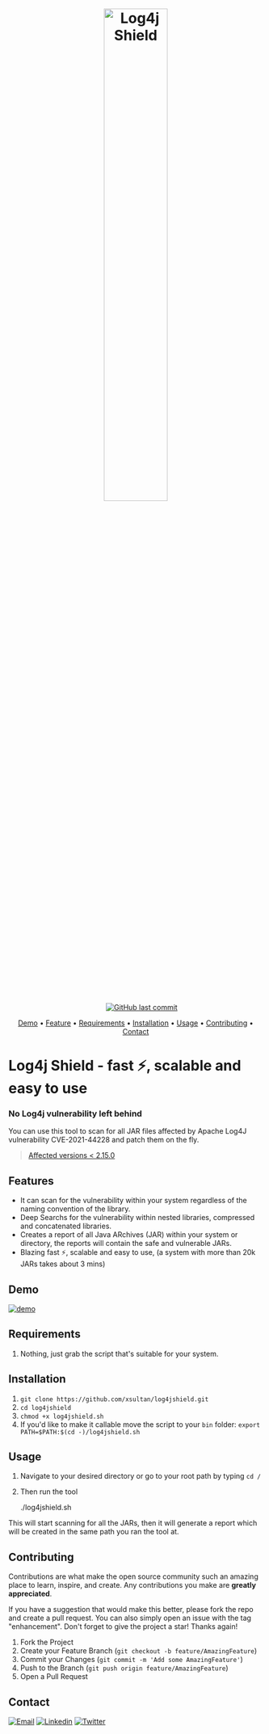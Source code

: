 <h1 align="center">
	<img src="https://i.ibb.co/0hLdyRV/logo.png" alt="Log4j Shield" width="50%"></a>
  <br>
</h1>

<p align="center">
	<a href="https://github.com/xsultan/log4jshield"><img src="https://img.shields.io/badge/release-v1-brightgreen?style=flat" alt=""></a> <a href="https://github.com/xsultan/log4jshield/stargazers"><img src="https://img.shields.io/github/stars/xsultan/log4jshield.svg?style=flat" alt=""></a> <a href="https://github.com/xsultan/log4jshield/network/members"><img src="https://img.shields.io/github/forks/xsultan/log4jshield?style=flat" alt=""></a> <a href="https://github.com/xsultan/log4jshield/issues"><img src="https://img.shields.io/github/issues/xsultan/log4jshield.svg?style=flat" alt=""></a> <a href="https://github.com/xsultan/log4jshield/"><img src="https://img.shields.io/github/repo-size/xsultan/log4jshield.svg?style=flat" alt=""></a> <a href="https://github.com/xsultan/log4jshield/blob/master/LICENSE"><img src="https://img.shields.io/github/license/adilsoybali/Log4j-RCE-Scanner.svg?style=flat" alt=""></a> <a href="https://github.com/xsultan/log4jshield/commits/main"><img src="https://img.shields.io/github/last-commit/xsultan/log4jshield" alt="GitHub last commit"></a></p>

<p align="center">
	<a href="https://github.com/xsultan/log4jshield#Demo">Demo</a> •
<a href="https://github.com/xsultan/log4jshield#Features">Feature</a> • <a href="https://github.com/xsultan/log4jshield#Requirements">Requirements</a> • <a href="https://github.com/xsultan/log4jshield#Installation">Installation</a> • <a href="https://github.com/xsultan/log4jshield#Usage">Usage</a> • <a href="https://github.com/xsultan/log4jshield#Contributing">Contributing</a> •
<a href="https://github.com/xsultan/log4jshield#Contact">Contact</a></p>


# Log4j Shield - fast ⚡, scalable and easy to use

### No Log4j vulnerability left behind

You can use this tool to scan for all JAR files affected by Apache Log4J vulnerability CVE-2021-44228 and patch them on the fly.

> [Affected versions < 2.15.0](https://logging.apache.org/log4j/2.x/security.html)

## Features

- It can scan for the vulnerability within your system regardless of the naming convention of the library.
- Deep Searchs for the vulnerability within nested libraries, compressed and concatenated libraries.
- Creates a report of all Java ARchives (JAR) within your system or directory, the reports will contain the safe and vulnerable JARs.
- Blazing fast ⚡, scalable and easy to use, (a system with more than 20k JARs takes about 3 mins)

## Demo

[![demo](https://asciinema.org/a/GekJp7Xi35XBOHm8yDUeHCYfS.svg)](https://asciinema.org/a/GekJp7Xi35XBOHm8yDUeHCYfS)

## Requirements

1. Nothing, just grab the script that's suitable for your system.

## Installation

1.  `git clone https://github.com/xsultan/log4jshield.git`
2.  `cd log4jshield`
3.  `chmod +x log4jshield.sh`
4.  If you'd like to make it callable move the script to your `bin` folder:
    `export PATH=$PATH:$(cd -)/log4jshield.sh`

## Usage

1. Navigate to your desired directory or go to your root path by typing `cd /`
2. Then run the tool

   ./log4jshield.sh

This will start scanning for all the JARs, then it will generate a report which will be created in the same path you ran the tool at.

## Contributing

Contributions are what make the open source community such an amazing place to learn, inspire, and create. Any contributions you make are **greatly appreciated**.

If you have a suggestion that would make this better, please fork the repo and create a pull request. You can also simply open an issue with the tag "enhancement". Don't forget to give the project a star! Thanks again!

1.  Fork the Project
2.  Create your Feature Branch (`git checkout -b feature/AmazingFeature`)
3.  Commit your Changes (`git commit -m 'Add some AmazingFeature'`)
4.  Push to the Branch (`git push origin feature/AmazingFeature`)
5.  Open a Pull Request

## Contact

[![Email](https://img.shields.io/static/v1?style=for-the-badge&message=Email&color=EA4335&logo=Gmail&logoColor=FFFFFF&label=)](mailto:sultansaw@gmail.com) [![Linkedin](https://img.shields.io/badge/LinkedIn-0077B5?style=for-the-badge&logo=linkedin&logoColor=white)](https://linkedin.com/in/xsultan) [![Twitter](https://img.shields.io/badge/Twitter-1DA1F2?style=for-the-badge&logo=twitter&logoColor=white)](https://twitter.com/xsultan)

